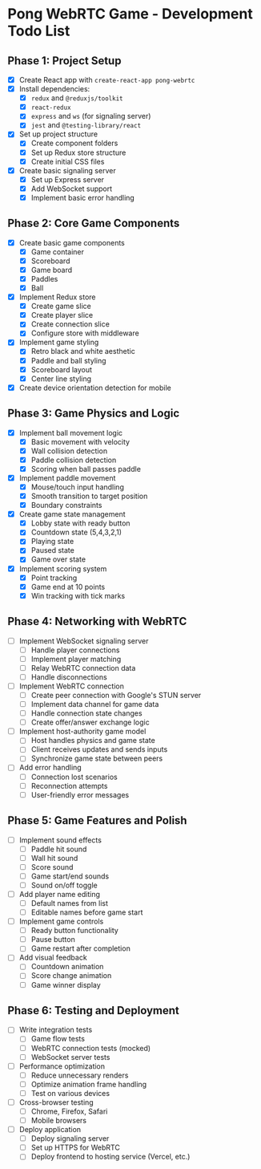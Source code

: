 # Pong WebRTC Game - Development Todo List

## Phase 1: Project Setup
- [x] Create React app with `create-react-app pong-webrtc`
- [x] Install dependencies:
  - [x] `redux` and `@reduxjs/toolkit`
  - [x] `react-redux`
  - [x] `express` and `ws` (for signaling server)
  - [x] `jest` and `@testing-library/react`
- [x] Set up project structure
  - [x] Create component folders
  - [x] Set up Redux store structure
  - [x] Create initial CSS files
- [x] Create basic signaling server
  - [x] Set up Express server
  - [x] Add WebSocket support
  - [x] Implement basic error handling

## Phase 2: Core Game Components
- [x] Create basic game components
  - [x] Game container
  - [x] Scoreboard
  - [x] Game board
  - [x] Paddles
  - [x] Ball
- [x] Implement Redux store
  - [x] Create game slice
  - [x] Create player slice
  - [x] Create connection slice
  - [x] Configure store with middleware
- [x] Implement game styling
  - [x] Retro black and white aesthetic
  - [x] Paddle and ball styling
  - [x] Scoreboard layout
  - [x] Center line styling
- [x] Create device orientation detection for mobile

## Phase 3: Game Physics and Logic
- [x] Implement ball movement logic
  - [x] Basic movement with velocity
  - [x] Wall collision detection
  - [x] Paddle collision detection
  - [x] Scoring when ball passes paddle
- [x] Implement paddle movement
  - [x] Mouse/touch input handling
  - [x] Smooth transition to target position
  - [x] Boundary constraints
- [x] Create game state management
  - [x] Lobby state with ready button
  - [x] Countdown state (5,4,3,2,1)
  - [x] Playing state
  - [x] Paused state
  - [x] Game over state
- [x] Implement scoring system
  - [x] Point tracking
  - [x] Game end at 10 points
  - [x] Win tracking with tick marks

## Phase 4: Networking with WebRTC
- [ ] Implement WebSocket signaling server
  - [ ] Handle player connections
  - [ ] Implement player matching
  - [ ] Relay WebRTC connection data
  - [ ] Handle disconnections
- [ ] Implement WebRTC connection
  - [ ] Create peer connection with Google's STUN server
  - [ ] Implement data channel for game data
  - [ ] Handle connection state changes
  - [ ] Create offer/answer exchange logic
- [ ] Implement host-authority game model
  - [ ] Host handles physics and game state
  - [ ] Client receives updates and sends inputs
  - [ ] Synchronize game state between peers
- [ ] Add error handling
  - [ ] Connection lost scenarios
  - [ ] Reconnection attempts
  - [ ] User-friendly error messages

## Phase 5: Game Features and Polish
- [ ] Implement sound effects
  - [ ] Paddle hit sound
  - [ ] Wall hit sound
  - [ ] Score sound
  - [ ] Game start/end sounds
  - [ ] Sound on/off toggle
- [ ] Add player name editing
  - [ ] Default names from list
  - [ ] Editable names before game start
- [ ] Implement game controls
  - [ ] Ready button functionality
  - [ ] Pause button
  - [ ] Game restart after completion
- [ ] Add visual feedback
  - [ ] Countdown animation
  - [ ] Score change animation
  - [ ] Game winner display

## Phase 6: Testing and Deployment
- [ ] Write integration tests
  - [ ] Game flow tests
  - [ ] WebRTC connection tests (mocked)
  - [ ] WebSocket server tests
- [ ] Performance optimization
  - [ ] Reduce unnecessary renders
  - [ ] Optimize animation frame handling
  - [ ] Test on various devices
- [ ] Cross-browser testing
  - [ ] Chrome, Firefox, Safari
  - [ ] Mobile browsers
- [ ] Deploy application
  - [ ] Deploy signaling server
  - [ ] Set up HTTPS for WebRTC
  - [ ] Deploy frontend to hosting service (Vercel, etc.)